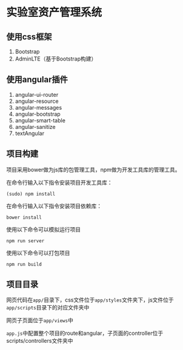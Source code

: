# 实验室资产管理系统

## 使用css框架

1. Bootstrap
2. AdminLTE（基于Bootstrap构建）

## 使用angular插件

1. angular-ui-router
2. angular-resource
3. angular-messages
4. angular-bootstrap
5. angular-smart-table
6. angular-sanitize
7. textAngular


## 项目构建

项目采用bower做为js库的包管理工具，npm做为开发工具库的管理工具。

在命令行输入以下指令安装项目开发工具库：

```
(sudo) npm install
```

在命令行输入以下指令安装项目依赖库：

```
bower install
```

使用以下命令可以模拟运行项目

```
npm run server
```

使用以下命令可以打包项目

```
npm run build
```

## 项目目录

网页代码在`app/`目录下，css文件位于`app/styles`文件夹下，js文件位于`app/scripts`目录下的对应文件夹中

网页子页面位于`app/views`中

`app.js`中配置整个项目的route和angular，子页面的controller位于scripts/controllers文件夹中

